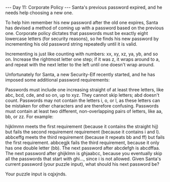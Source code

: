 --- Day 11: Corporate Policy ---
Santa's previous password expired, and he needs help choosing a new one.

To help him remember his new password after the old one expires, Santa has devised a method of coming up with a password based on the previous one. Corporate policy dictates that passwords must be exactly eight lowercase letters (for security reasons), so he finds his new password by incrementing his old password string repeatedly until it is valid.

Incrementing is just like counting with numbers: xx, xy, xz, ya, yb, and so on. Increase the rightmost letter one step; if it was z, it wraps around to a, and repeat with the next letter to the left until one doesn't wrap around.

Unfortunately for Santa, a new Security-Elf recently started, and he has imposed some additional password requirements:

Passwords must include one increasing straight of at least three letters, like abc, bcd, cde, and so on, up to xyz. They cannot skip letters; abd doesn't count.
Passwords may not contain the letters i, o, or l, as these letters can be mistaken for other characters and are therefore confusing.
Passwords must contain at least two different, non-overlapping pairs of letters, like aa, bb, or zz.
For example:

hijklmmn meets the first requirement (because it contains the straight hij) but fails the second requirement requirement (because it contains i and l).
abbceffg meets the third requirement (because it repeats bb and ff) but fails the first requirement.
abbcegjk fails the third requirement, because it only has one double letter (bb).
The next password after abcdefgh is abcdffaa.
The next password after ghijklmn is ghjaabcc, because you eventually skip all the passwords that start with ghi..., since i is not allowed.
Given Santa's current password (your puzzle input), what should his next password be?

Your puzzle input is cqjxjnds.
